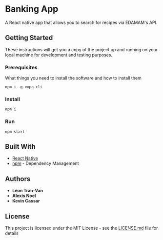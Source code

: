 # Banking App

A React native app that allows you to search for recipes via EDAMAM's API.

## Getting Started

These instructions will get you a copy of the project up and running on your local machine for development and testing purposes.

### Prerequisites

What things you need to install the software and how to install them

```
npm i -g expo-cli
```

### Install

```
npm i
```

### Run

```
npm start
```


## Built With

* [React Native](https://facebook.github.io/react-native/)
* [npm](https://maven.apache.org/) - Dependency Management

## Authors

* **Léon Tran-Van**
* **Alexis Noel**
* **Kevin Cassar**

## License

This project is licensed under the MIT License - see the [LICENSE.md](LICENSE.md) file for details

